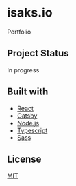 # isaks.io

Portfolio

## Project Status

In progress

## Built with

- [React](https://reactjs.org/)
- [Gatsby](https://www.gatsbyjs.com/)
- [Node.js](https://nodejs.org/en/)
- [Typescript](https://www.typescriptlang.org/)
- [Sass](https://sass-lang.com/)

## License

[MIT](https://choosealicense.com/licenses/mit/)
